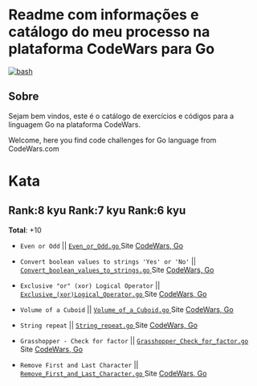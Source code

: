 # Readme com informações e catálogo do meu processo na plataforma CodeWars para Go

<a href="https://www.codewars.com/users/arthurdduarte" target="_blank" rel="noreferrer"> <img src="https://www.codewars.com/users/arthurdduarte/badges/small" alt="bash"/> </a>

## Sobre 
Sejam bem vindos, este é o catálogo de exercícios e códigos para a linguagem Go na plataforma CodeWars.

Welcome, here you find code challenges for Go language from CodeWars.com

# Kata
## Rank:8 kyu  Rank:7 kyu  Rank:6 kyu
**Total**: +10


* `Even or Odd` || [`Even_or_Odd.go`  ](/Code-Go/Even_or_Odd.go) Site [CodeWars, Go  ](https://www.codewars.com/kata/53da3dbb4a5168369a0000fe/train/go)

* `Convert boolean values to strings 'Yes' or 'No'` || [`Convert_boolean_values_to_strings.go`  ](/Code-Go/Convert_boolean_values_to_strings.go) Site [CodeWars, Go  ](https://www.codewars.com/kata/53369039d7ab3ac506000467/train/go)

* `Exclusive "or" (xor) Logical Operator` || [`Exclusive_(xor)Logical_Operator.go`  ](/Code-Go/Exclusive_(xor)Logical_Operator.go) Site [CodeWars, Go  ](https://www.codewars.com/kata/56fa3c5ce4d45d2a52001b3c/train/go)

* `Volume of a Cuboid` || [`Volume_of_a_Cuboid.go`  ](/Code-Go/Volume_of_a_Cuboid.go) Site [CodeWars, Go  ](https://www.codewars.com/kata/58261acb22be6e2ed800003a/train/go)

* `String repeat` || [`String_repeat.go`  ](/Code-Go/String_repeat.go) Site [CodeWars, Go  ](https://www.codewars.com/kata/57a0e5c372292dd76d000d7e/train/go)

* `Grasshopper - Check for factor` || [`Grasshopper_Check_for_factor.go`  ](/Code-Go/Grasshopper_Check_for_factor.go) Site [CodeWars, Go  ](https://www.codewars.com/kata/55cbc3586671f6aa070000fb/train/go)

* `Remove First and Last Character` || [`Remove_First_and_Last_Character.go`  ](/Code-Go/Remove_First_and_Last_Character.go) Site [CodeWars, Go  ](https://www.codewars.com/kata/56bc28ad5bdaeb48760009b0/train/go)




